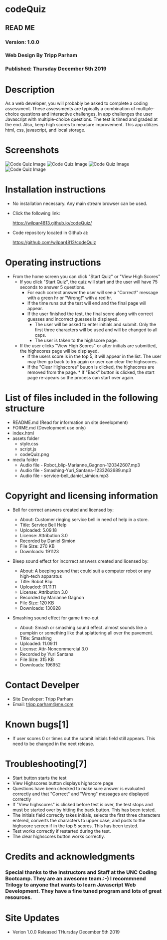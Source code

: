 # codeQuiz

## READ ME

### Version: 1.0.0

### Web Design By Tripp Parham

### Published: Thursday December 5th 2019

# Description

As a web developer, you will probably be asked to complete a coding assessment. These assessments are typically a combination of multiple-choice questions and interactive challenges. In app challenges the user Javascript with multiple-choice questions. The test is timed and graded at the end. Also, keep high scores to measure improvement. This app utilizes html, css, javascript, and local storage.

# Screenshots

![Code Quiz Image](./assets/codeQuiz.png)
![Code Quiz Image](./assets/codeQuiz2.png)
![Code Quiz Image](./assets/codeQuiz3.png)
![Code Quiz Image](./assets/codeQuiz4.png)

# Installation instructions

* No installation necessary. Any main stream browser can be used.
* Click the following link:

    https://wilpar4813.github.io/codeQuiz/

* Code repository located in Github at:

    https://github.com/wilpar4813/codeQuiz

# Operating instructions
* From the home screen you can click "Start Quiz" or "View High Scores"
    * If you click "Start Quiz", the quiz will start and the user will have 75 seconds to answer 5 questions.
        * For each correct answer the user will see a "Correct!" message with a green hr or "Wrong!" with a red hr.
        * If the time runs out the test will end and the final page will appear.
        * If the user finished the test, the final score along with correct guesses and incorrect guesses is displayed.
            * The user will be asked to enter initials and submit. Only the first three characters will be used and will be changed to all caps.
            * The user is taken to the highscore page.
    * If the user clicks "View High Scores" or after initials are submitted, the highscores page will be displayed.
        * If the users score is in the top 5, it will appear in the list. The user may then go back to try again or user can clear the highscores.
        * If the "Clear Highscores" buuon is clicked, the highscores are removed from the page. \* If "Back" button is clicked, the start page re-apears so the process can start over again.

# List of files included in the following structure
* README.md (Read for information on site development)
* FORME.md (Development use only)
* index.html
* assets folder
    * style.css
    * script.js
    * codeQuiz.png
* media folder
    * Audio file - Robot_blip-Marianne_Gagnon-120342607.mp3
    * Audio file - Smashing-Yuri_Santana-1233262689.mp3
    * Audio file - service-bell_daniel_simion.mp3

# Copyright and licensing information
* Bell for correct answers created and licensed by:
    * About: Customer ringing service bell in need of help in a store.
    * Title: Service Bell Help
    * Uploaded: 5.09.18
    * License: Attribution 3.0
    * Recorded by Daniel Simion
    * File Size: 270 KB
    * Downloads: 191123

* Bleep sound effect for incorrect answers created and licensed by:
    * About: A beeping sound that could suit a computer robot or any high-tech apparatus
    * Title: Robot Blip
    * Uploaded: 01.11.11
    * License: Attribution 3.0
    * Recorded by Marianne Gagnon
    * File Size: 120 KB
    * Downloads: 130928

* Smashing sound effect for game time-out
    * About: Smash or smashing sound effect. almost sounds like a pumpkin or something like that splattering all over the pavement.
    * Title: Smashing
    * Uploaded: 11.09.11
    * License: Attr-Noncommercial 3.0
    * Recorded by Yuri Santana
    * File Size: 315 KB
    * Downloads: 196952

# Contact Develper
* Site Developer: Tripp Parham
* Email: tripp.parham@me.com

# Known bugs[1]
* If user scores 0 or times out the submit initials field still appears. This need to be changed in the next release.

# Troubleshooting[7]
* Start button starts the test
* View Highscores button displays highscore page
* Questions have been checked to make sure answer is evaluated correctly and that "Correct" and "Wrong" messages are displayed correctly
* If "View highscores" is clicked before test is over, the test stops and must be started over by hitting the back button. This has been tested.
* The initials field correctly takes initials, selects the first three characters entered, converts the characters to upper case, and posts to the highscore screen if in the top 5 scores. This has been tested.
* Test works correctly if restarted during the test.
* The clear highscores button works correctly.

# Credits and acknowledgments
### Special thanks to the Instructors and Staff at the UNC Coding Bootcamp. They are an awesome team.:-) I recommnend Trilogy to anyone that wants to learn Javascript Web Development. They have a fine tuned program and lots of great resources.

# Site Updates
* Verion 1.0.0 Released THursday December 5th 2019
